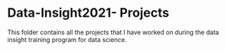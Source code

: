 # Data-Insight2021- Projects

This folder contains all the projects that I have worked on during the data insight training program for data science.